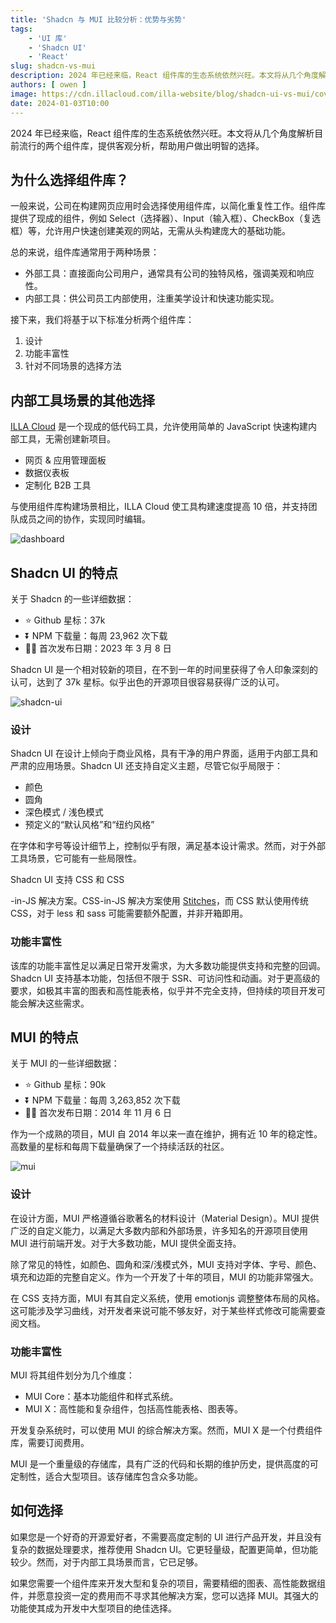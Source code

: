 ```yaml
---
title: 'Shadcn 与 MUI 比较分析：优势与劣势'
tags:
    - 'UI 库'
    - 'Shadcn UI'
    - 'React'
slug: shadcn-vs-mui
description: 2024 年已经来临，React 组件库的生态系统依然兴旺。本文将从几个角度解析目前流行的两个组件库，提供客观分析，帮助用户做出明智的选择。
authors: [ owen ]
image: https://cdn.illacloud.com/illa-website/blog/shadcn-ui-vs-mui/cover.png
date: 2024-01-03T10:00
---
```


2024 年已经来临，React 组件库的生态系统依然兴旺。本文将从几个角度解析目前流行的两个组件库，提供客观分析，帮助用户做出明智的选择。

## 为什么选择组件库？

一般来说，公司在构建网页应用时会选择使用组件库，以简化重复性工作。组件库提供了现成的组件，例如 Select（选择器）、Input（输入框）、CheckBox（复选框）等，允许用户快速创建美观的网站，无需从头构建庞大的基础功能。

总的来说，组件库通常用于两种场景：

- 外部工具：直接面向公司用户，通常具有公司的独特风格，强调美观和响应性。
- 内部工具：供公司员工内部使用，注重美学设计和快速功能实现。

接下来，我们将基于以下标准分析两个组件库：

1. 设计
2. 功能丰富性
3. 针对不同场景的选择方法

## 内部工具场景的其他选择

[ILLA Cloud](https://illacloud.com/) 是一个现成的低代码工具，允许使用简单的 JavaScript 快速构建内部工具，无需创建新项目。

- 网页 & 应用管理面板
- 数据仪表板
- 定制化 B2B 工具

与使用组件库构建场景相比，ILLA Cloud 使工具构建速度提高 10 倍，并支持团队成员之间的协作，实现同时编辑。

![dashboard](https://cdn.illacloud.com/illa-website/blog/shadcn-ui-vs-mui/dashboard.png)

## Shadcn UI 的特点

关于 Shadcn 的一些详细数据：

- ⭐ Github 星标：37k
- ⏬ NPM 下载量：每周 23,962 次下载
- 💪🏼 首次发布日期：2023 年 3 月 8 日

Shadcn UI 是一个相对较新的项目，在不到一年的时间里获得了令人印象深刻的认可，达到了 37k 星标。似乎出色的开源项目很容易获得广泛的认可。

![shadcn-ui](https://cdn.illacloud.com/illa-website/blog/shadcn-ui-vs-mui/shadcn-ui.png)

### 设计

Shadcn UI 在设计上倾向于商业风格，具有干净的用户界面，适用于内部工具和严肃的应用场景。Shadcn UI 还支持自定义主题，尽管它似乎局限于：

- 颜色
- 圆角
- 深色模式 / 浅色模式
- 预定义的“默认风格”和“纽约风格”

在字体和字号等设计细节上，控制似乎有限，满足基本设计需求。然而，对于外部工具场景，它可能有一些局限性。

Shadcn UI 支持 CSS 和 CSS

-in-JS 解决方案。CSS-in-JS 解决方案使用 [Stitches](https://stitches.dev/)，而 CSS 默认使用传统 CSS，对于 less 和 sass 可能需要额外配置，并非开箱即用。

### 功能丰富性

该库的功能丰富性足以满足日常开发需求，为大多数功能提供支持和完整的回调。Shadcn UI 支持基本功能，包括但不限于 SSR、可访问性和动画。对于更高级的要求，如极其丰富的图表和高性能表格，似乎并不完全支持，但持续的项目开发可能会解决这些需求。

## MUI 的特点

关于 MUI 的一些详细数据：

- ⭐ Github 星标：90k
- ⏬ NPM 下载量：每周 3,263,852 次下载
- 💪🏼 首次发布日期：2014 年 11 月 6 日

作为一个成熟的项目，MUI 自 2014 年以来一直在维护，拥有近 10 年的稳定性。高数量的星标和每周下载量确保了一个持续活跃的社区。

![mui](https://cdn.illacloud.com/illa-website/blog/shadcn-ui-vs-mui/mui.png)

### 设计

在设计方面，MUI 严格遵循谷歌著名的材料设计（Material Design）。MUI 提供广泛的自定义能力，以满足大多数内部和外部场景，许多知名的开源项目使用 MUI 进行前端开发。对于大多数功能，MUI 提供全面支持。

除了常见的特性，如颜色、圆角和深/浅模式外，MUI 支持对字体、字号、颜色、填充和边距的完整自定义。作为一个开发了十年的项目，MUI 的功能非常强大。

在 CSS 支持方面，MUI 有其自定义系统，使用 emotionjs 调整整体布局的风格。这可能涉及学习曲线，对开发者来说可能不够友好，对于某些样式修改可能需要查阅文档。

### 功能丰富性

MUI 将其组件划分为几个维度：

- MUI Core：基本功能组件和样式系统。
- MUI X：高性能和复杂组件，包括高性能表格、图表等。

开发复杂系统时，可以使用 MUI 的综合解决方案。然而，MUI X 是一个付费组件库，需要订阅费用。

MUI 是一个重量级的存储库，具有广泛的代码和长期的维护历史，提供高度的可定制性，适合大型项目。该存储库包含众多功能。

## 如何选择

如果您是一个好奇的开源爱好者，不需要高度定制的 UI 进行产品开发，并且没有复杂的数据处理要求，推荐使用 Shadcn UI。它更轻量级，配置更简单，但功能较少。然而，对于内部工具场景而言，它已足够。

如果您需要一个组件库来开发大型和复杂的项目，需要精细的图表、高性能数据组件，并愿意投资一定的费用而不寻求其他解决方案，您可以选择 MUI。其强大的功能使其成为开发中大型项目的绝佳选择。